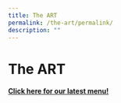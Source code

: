 ```yaml
---
title: The ART
permalink: /the-art/permalink/
description: ""
---
```

The ART
=======


#### [Click here for our latest menu!](https://go.gov.sg/apstheart-menu)